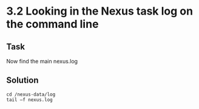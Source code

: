 # 3.2 Looking in the Nexus task log on the command line

## Task

Now find the main nexus.log

## Solution

````
cd /nexus-data/log
tail –f nexus.log
````